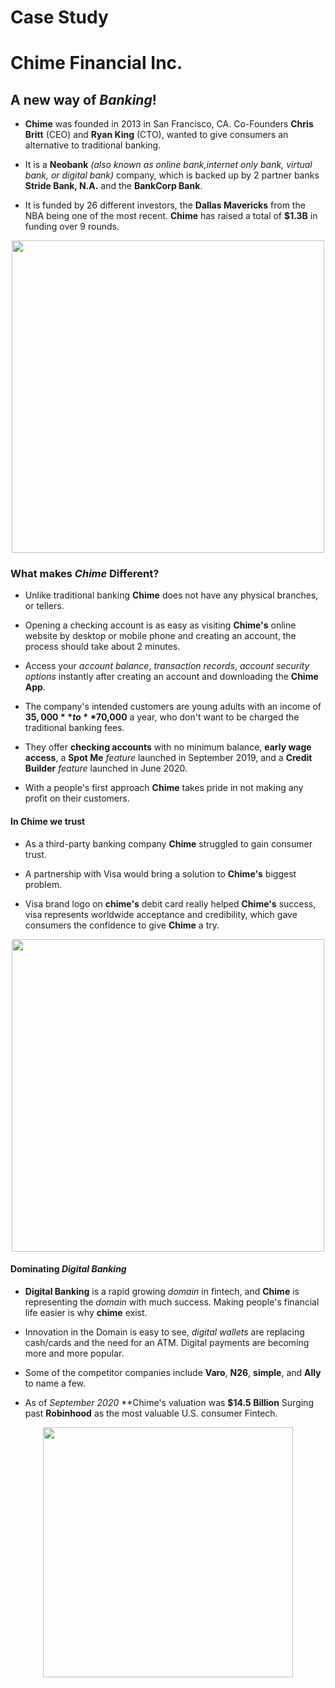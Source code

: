 # Case Study 
# Chime Financial Inc.


## A new way of *Banking*!

* **Chime** was founded in 2013 in San Francisco, CA. Co-Founders **Chris Britt** (CEO) and **Ryan King** (CTO), wanted to give consumers an alternative to traditional banking.

* It is a **Neobank** *(also known as online bank,internet only bank, virtual bank, or digital bank)* company, which is backed up by 2 partner banks **Stride Bank, N.A.** and the **BankCorp Bank**.
  
* It is funded by 26 different investors, the **Dallas Mavericks** from the NBA being one of the most recent. **Chime** has raised a total of **$1.3B** in funding over 9 rounds.

<p align="center">
<img src="https://user-images.githubusercontent.com/81205562/115100768-b83a4480-9ef3-11eb-88f3-138fccf25422.png" width="500"> 
 
### What makes *Chime* Different?

* Unlike traditional banking  **Chime** does not have any physical branches, or tellers.

* Opening a checking account is as easy as visiting **Chime's** online website by desktop or mobile phone and creating an account, the process should take about 2 minutes.

* Access your *account balance*, *transaction records*, *account security options* instantly after creating an account and downloading the **Chime App**.

* The company's intended customers are young adults with an income of **$35,000** to **$70,000** a year, who don't want to be charged the traditional banking fees.

* They offer **checking accounts** with no minimum balance, **early wage access**, a **Spot Me** *feature* launched in September 2019, and a **Credit Builder** *feature* launched in June 2020.

* With a people's first approach **Chime** takes pride in not making any profit on their customers.

#### In Chime we trust 

* As a third-party banking company **Chime** struggled to gain consumer trust.

* A partnership with Visa would bring a solution to **Chime's** biggest problem.

* Visa brand logo on **chime's** debit card really helped **Chime's** success, visa represents worldwide acceptance and credibility, which gave consumers the confidence to give **Chime** a try.

<p align="center">
<img src="https://user-images.githubusercontent.com/81205562/115105846-53441600-9f16-11eb-9c83-300891165f6c.png" width="500"> 

#### Dominating *Digital Banking*

* **Digital Banking** is a rapid growing *domain* in fintech, and **Chime** is representing the *domain* with much success. Making people's financial life easier is why **chime** exist.

* Innovation in the Domain is easy to see, *digital wallets* are replacing cash/cards and the need for an ATM. Digital payments are becoming more and more popular.

* Some of the competitor companies include **Varo**, **N26**, **simple**, and **Ally** to name a few.

* As of *September 2020* **Chime's valuation was **$14.5 Billion** Surging past **Robinhood** as the most valuable U.S. consumer Fintech.

<p align="center">
<img src="https://user-images.githubusercontent.com/81205562/115108764-0fa5d800-9f27-11eb-976b-83ab1d7c346c.png" width="400"> 
